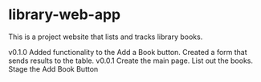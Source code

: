 # library-web-app

This is a project website that lists and tracks library books.

v0.1.0
Added functionality to the Add a Book button. Created a form that sends results to the table.
v0.0.1
Create the main page. List out the books. Stage the Add Book Button
